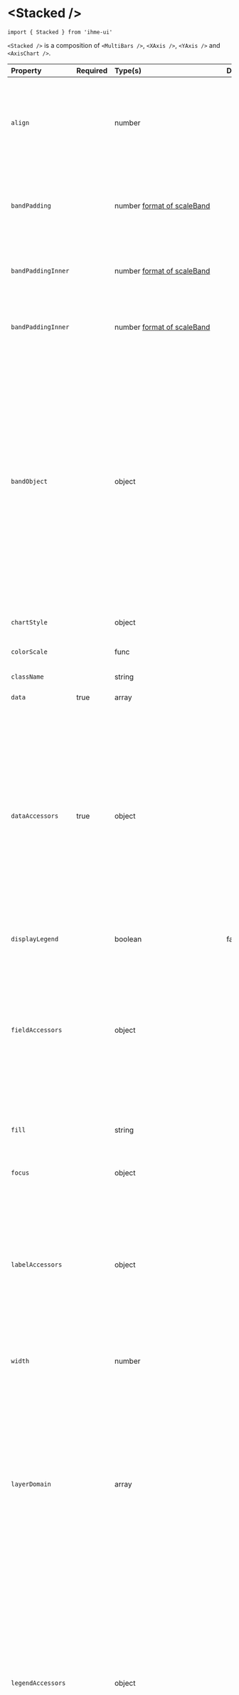 \<Stacked />
=====================
`import { Stacked } from 'ihme-ui'`

`<Stacked />` is a composition of `<MultiBars />`, `<XAxis />`, `<YAxis />` and `<AxisChart />`.



Property | Required | Type(s) | Defaults | Description
:---    |:---      |:---     |:---      |:---       
`align` |  | number |  | [format of scaleBand](https://github.com/d3/d3-scale/blob/master/README.md#scaleBand)<br /> Ordinal scaleBand align property. Sets the alignment of `<Bars />`s to the to the specified value which must be in the range [0, 1].
`bandPadding` |  | number [format of scaleBand](https://github.com/d3/d3-scale/blob/master/README.md#scaleBand) |  | Ordinal scaleBand padding property. A convenience method for setting the inner and outer padding of `<Bars />`s to the same padding value
`bandPaddingInner` |  | number [format of scaleBand](https://github.com/d3/d3-scale/blob/master/README.md#scaleBand) |  | Sets the inner padding of `<Bars />`s to the specified value which must be in the range [0, 1].
`bandPaddingInner` |  | number [format of scaleBand](https://github.com/d3/d3-scale/blob/master/README.md#scaleBand) |  | Sets the outer padding of `<Bars />`s to the specified value which must be in the range [0, 1].
`bandObject` |  | object |  |  Values used for the d3 scale band properties <br /> align: property used for the align property to alter d3 scaleBand alignment <br /> bandPadding: property used for the bandPadding to alter d3 scaleBand inner and outer padding <br /> bandPaddingInner: property used for the bandPaddingInner to alter d3 scaleBand inner padding <br /> bandPaddingOuter: property used for the bandPaddingOuter to alter d3 scaleBand outer padding <br />                 
`chartStyle` |  | object |  | inline styles applied to div wrapping the chart
`colorScale` |  | func |  | If provided will determine color of rendered `<Bar />
`className` |  | string |  | applied to chart-container
`data` | true | array |  | array of datum objects
`dataAccessors` | true | object |  | Accessors on datum objects <br /> fill: property on datum to provide fill (will be passed to `props.colorScale`) <br /> key: unique dimension of datum (required) <br /> stack: property on datum to position bars svg element rect in x-direction <br /> value: property on datum to position bars svg element rect in y-direction <br /> layer: property on datum to position bars svg element rect in categorical format. (grouped/stacked) <br />
`displayLegend` |  | boolean | false | when true display the legend component
`fieldAccessors` |  | object |  | AAccessors for objects within `props.data` <br /> color: (optional) color data as input to color scale. <br /> data: data provided to child components. default: 'values' <br /> key: unique key to apply to child components. used as input to color scale if color field is not specified. default: 'key'
`fill` |  | string |  |  If `props.colorScale` is undefined, each `<Bar />` will be given this same fill value.
`focus` |  | object |  | The datum object corresponding to the `<Shape />` currently focused.
`labelAccessors` |  | object |  | Accessors on label objects <br />  title: property used to access the title of the composite component <br />  xLabel: property used to access the xLabel of the composite component <br /> yLabel: property used to access the yLabel of the composite component
`width` |  | number |  | Domain use for the layerOrdinal prop that scales the layer categorical data together.
`layerDomain` |  | array |  | Accessors on label objects <br />  labelKey: property used to access the path to label in item objects (e.g., 'name', 'properties.label') <br />  shapeColorKey: property used to access the path to shape color in item objects (e.g., 'color', 'properties.color') <br /> shapeTypeKey: property used to access the path to shape type in item objects (e.g., 'type', 'properties.type')
`legendAccessors` |  | object |  | Accessors on label objects <br />  labelKey: property used to access the path to label in item objects (e.g., 'name', 'properties.label') <br />  shapeColorKey: property used to access the path to shape color in item objects (e.g., 'color', 'properties.color') <br /> shapeTypeKey: property used to access the path to shape type in item objects (e.g., 'type', 'properties.type')
`legendKey` |  | string |  | path to label in item objects (e.g., 'name', 'properties.label') or a function to resolve the label | |
`legendClassName` |  | [CommonPropTypes.className](https://github.com/ihmeuw/ihme-ui/blob/master/src/utils/props.js#L11) |  | className applied to div wrapping the title
`legendStyle` |  | object |  | inline style object applied to div containing choropleth legend
`onClick` |  | func |  | event handler passed to both choropleth and choropleth legend;<br />signature: (SyntheticEvent, datum, Path) => {...}
`onMouseLeave` |  | func |  | event handler passed to both choropleth and choropleth legend;<br />signature: (SyntheticEvent, datum, Path) => {...}
`onMouseMove` |  | func |  | event handler passed to both choropleth and choropleth legend;<br />signature: (SyntheticEvent, datum, Path) => {...}
`onMouseOver` |  | func |  | event handler passed to both choropleth and choropleth legend;<br />signature: (SyntheticEvent, datum, Path) => {...}
`orientation` |  | string | vertical | Orientation in which bars should be created. <br /> Defaults to vertical, but option for horizontal orientation supported
`scaleAccessors` |  | object |  | Accessors on scales properties <br /> xDomain: property used to access the xDomain of the scales object <br /> yDomain: property used to access the yDomain of the scales object <br /> xScale: property used to access the xScale  of the scales object <br /> yScale: property used to access the yScale of the scales object
`style` |  | object |  | inline styles applied to outermost wrapping div
`titleClassName` |  | [CommonPropTypes.className](https://github.com/ihmeuw/ihme-ui/blob/master/src/utils/props.js#L11) |  | className applied to div wrapping the title
`titleStyle` |  | object |  | inline styles applied to div wrapping the title
`type` |  | string |  | Options 'stacked' or 'grouped'. Type of bar chart to be created. If regular bar, do not include. 

